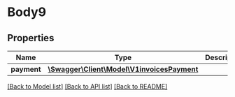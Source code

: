 # Body9

## Properties
Name | Type | Description | Notes
------------ | ------------- | ------------- | -------------
**payment** | [**\Swagger\Client\Model\V1invoicesPayment**](V1invoicesPayment.md) |  | [optional] 

[[Back to Model list]](../../README.md#documentation-for-models) [[Back to API list]](../../README.md#documentation-for-api-endpoints) [[Back to README]](../../README.md)


